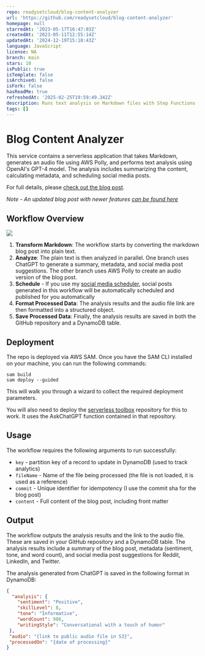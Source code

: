 ```yaml
---
repo: readysetcloud/blog-content-analyzer
url: 'https://github.com/readysetcloud/blog-content-analyzer'
homepage: null
starredAt: '2023-05-17T16:47:03Z'
createdAt: '2023-05-11T12:55:14Z'
updatedAt: '2024-12-19T15:18:43Z'
language: JavaScript
license: NA
branch: main
stars: 10
isPublic: true
isTemplate: false
isArchived: false
isFork: false
hasReadMe: true
refreshedAt: '2025-02-25T19:59:49.342Z'
description: Runs text analysis on Markdown files with Step Functions
tags: []
---
```


# Blog Content Analyzer

This service contains a serverless application that takes Markdown, generates an audio file using AWS Polly, and performs text analysis using OpenAI's GPT-4 model. The analysis includes summarizing the content, calculating metadata, and scheduling social media posts.

For full details, please [check out the blog post](https://readysetcloud.io/blog/allen.helton/blog-level-up-writer-analytics-and-text-to-speech).

*Note - An updated blog post with newer features [can be found here](https://readysetcloud.io/blog/allen.helton/automatic-social-posts)*

## Workflow Overview

![](/images/workflow.png)

1. **Transform Markdown**: The workflow starts by converting the markdown blog post into plain text.
2. **Analyze**: The plain text is then analyzed in parallel. One branch uses ChatGPT to generate a summary, metadata, and social media post suggestions. The other branch uses AWS Polly to create an audio version of the blog post.
3. **Schedule** - If you use my [social media scheduler](https://github.com/allenheltondev/social-media-scheduler), social posts generated in this workflow will be automatically scheduled and published for you automatically
4. **Format Processed Data**: The analysis results and the audio file link are then formatted into a structured object.
5. **Save Processed Data**: Finally, the analysis results are saved in both the GitHub repository and a DynamoDB table.

## Deployment

The repo is deployed via AWS SAM. Once you have the SAM CLI installed on your machine, you can run the following commands:

```
sam build
sam deploy --guided
```

This will walk you through a wizard to collect the required deployment parameters.

You will also need to deploy the [serverless toolbox](https://github.com/allenheltondev/serverless-toolbox) repository for this to work. It uses the AskChatGPT function contained in that repository.

## Usage

The workflow requires the following arguments to run successfully:

* `key` - partition key of a record to update in DynamoDB (used to track analytics)
* `fileName` - Name of the file being processed (the file is not loaded, it is used as a reference)
* `commit` - Unique identifier for idempotency (I use the commit sha for the blog post)
* `content` - Full content of the blog post, including front matter

## Output

The workflow outputs the analysis results and the link to the audio file. These are saved in your GitHub repository and a DynamoDB table. The analysis results include a summary of the blog post, metadata (sentiment, tone, and word count), and social media post suggestions for Reddit, LinkedIn, and Twitter.

The analysis generated from ChatGPT is saved in the following format in DynamoDB:

```json
{
  "analysis": {
    "sentiment": "Positive",
    "skillLevel": 8,
    "tone": "Informative",
    "wordCount": 986,
    "writingStyle": "Conversational with a touch of humor"
 },
 "audio": "{link to public audio file in S3}",
 "processedOn": "{date of processing}"
}
```

